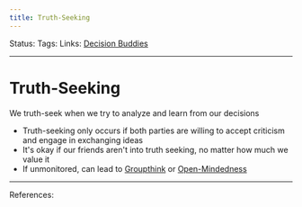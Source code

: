 ```yaml
---
title: Truth-Seeking
---
```

Status:
Tags:
Links: [Decision Buddies](out/decision-buddies.md)
___
# Truth-Seeking
We truth-seek when we try to analyze and learn from our decisions
- Truth-seeking only occurs if both parties are willing to accept criticism and engage in exchanging ideas
- It's okay if our friends aren't into truth seeking, no matter how much we value it
- If unmonitored, can lead to [Groupthink](out/groupthink.md) or [Open-Mindedness](out/open-mindedness.md)
___
References: